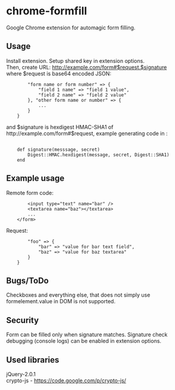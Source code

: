 chrome-formfill
===============

Google Chrome extension for automagic form filling.

Usage
-----

Install extension. Setup shared key in extension options.  
Then, create URL: http://example.com/form#$request.$signature  
where $request is base64 encoded JSON:  
```	{
		"form name or form number" => {
			"field 1 name" => "field 1 value",
			"field 2 name" => "field 2 value"
		}, "other form name or number" => {
			...
		}
	}
```
and $signature is hexdigest HMAC-SHA1 of http://example.com/form#$request, example generating code in :
```	require 'digest'
	
	def signature(messsage, secret)
		Digest::HMAC.hexdigest(message, secret, Digest::SHA1)
	end
```
Example usage
-------------

Remote form code:  
```	<form name="foo">
		<input type="text" name="bar" />
		<textarea name="baz"></textarea>
		...
	</form>
```
Request:  
```	{
		"foo" => {
			"bar" => "value for bar text field",
			"baz" => "value for baz textarea"
		}
	}
```

Bugs/ToDo
---------

Checkboxes and everything else, that does not simply use formelement.value in DOM is not supported.


Security
--------

Form can be filled only when signature matches. Signature check debugging (console logs) can be enabled in extension options.


Used libraries
--------------

jQuery-2.0.1   
crypto-js - https://code.google.com/p/crypto-js/

